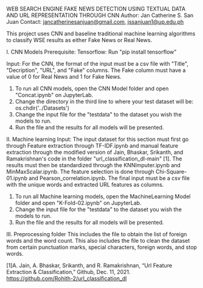 WEB SEARCH ENGINE FAKE NEWS DETECTION USING TEXTUAL DATA AND URL REPRESENTATION THROUGH CNN
Author: Jan Catherine S. San Juan
Contact: jancatherinesanjuan@gmail.com, jssanjuan1@up.edu.ph

This project uses CNN and baseline traditional machine learning algorithms to classify WSE results as either Fake News or Real News. 


I. CNN Models
Prerequisite:
Tensorflow: Run "pip install tensorflow"

Input:
For the CNN, the format of the input must be a csv file with "Title", "Decription", "URL", and "Fake" columns. The Fake column must have a value of 0 for Real News and 1 for Fake News.

1. To run all CNN models, open the CNN Model folder and open "Concat.ipynb" on JupyterLab.
2. Change the directory in the third line to where your test dataset will be:
os.chdir('../Datasets') 
2. Change the input file for the "testdata" to the dataset you wish the models to run.
3. Run the file and the results for all models will be presented.


II. Machine learning
Input:
The input dataset for this section must first go through Feature extraction through TF-IDF.ipynb and manual feature extraction through the modified version of Jain, Bhaskar, Srikanth, and Ramakrishnan's code in the folder "url_classification_dl-main" [1]. The results must then be standardized through the KNNImputer.ipynb and MinMaxScalar.ipynb. The feature selection is done through Chi-Square-01.ipynb and Pearson_correlation.ipynb. The final input must be a csv file with the unique words and extracted URL features as columns.

1. To run all Machine learning models, open the MachineLearning Model folder and open "K-Fold-02.ipynb" on JupyterLab.
2. Change the input file for the "testdata" to the dataset you wish the models to run.
3. Run the file and the results for all models will be presented.


III. Preprocessing folder
This includes the file to obtain the list of foreign words and the word count. This also includes the file to clean the dataset from certain punctuation marks, special characters, foreign words, and stop words.



[1]A. Jain, A. Bhaskar, Srikanth, and R. Ramakrishnan, “Url Feature Extraction & Classification,” Github, Dec. 11, 2021. https://github.com/Rohith-2/url_classification_dl
